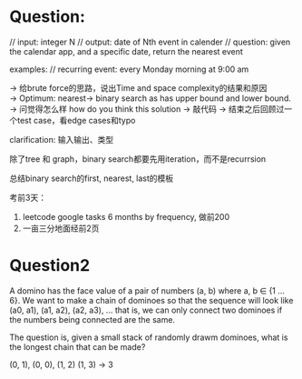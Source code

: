# Question:
// input: integer N
// output: date of Nth event in calender
// question: given the calendar app, and a specific date, return the nearest event

examples:
// recurring event: every Monday morning at 9:00 am


-> 给brute force的思路，说出Time and space complexity的结果和原因   
-> Optimum: nearest-> binary search as has upper bound and lower bound.
-> 问觉得怎么样 how do you think this solution
-> 敲代码
-> 结束之后回顾过一个test case，看edge cases和typo

clarification: 输入输出、类型

除了tree 和 graph，binary search都要先用iteration，而不是recurrsion

总结binary search的first, nearest, last的模板

考前3天：
1. leetcode google tasks 6 months by frequency, 做前200
2. 一亩三分地面经前2页

# Question2
A domino has the face value of a pair of numbers (a, b) where a, b ∈ {1 ... 6}. We want to make a chain of dominoes so that
the sequence will look like (a0, a1), (a1, a2), (a2, a3), ... that is, we can only connect two dominoes if the numbers being 
connected are the same.

The question is, given a small stack of randomly drawm dominoes, what is the longest chain that can be made?


(0, 1), (0, 0), (1, 2) (1, 3) -> 3
